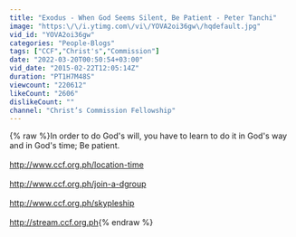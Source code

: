 ```yaml
---
title: "Exodus - When God Seems Silent, Be Patient - Peter Tanchi"
image: "https:\/\/i.ytimg.com\/vi\/YOVA2oi36gw\/hqdefault.jpg"
vid_id: "YOVA2oi36gw"
categories: "People-Blogs"
tags: ["CCF","Christ's","Commission"]
date: "2022-03-20T00:50:54+03:00"
vid_date: "2015-02-22T12:05:14Z"
duration: "PT1H7M48S"
viewcount: "220612"
likeCount: "2606"
dislikeCount: ""
channel: "Christ’s Commission Fellowship"
---
```

{% raw %}In order to do God's will, you have to learn to do it in God's way and in God's time; Be patient.<br /><br /><a rel="nofollow" target="blank" href="http://www.ccf.org.ph/location-time">http://www.ccf.org.ph/location-time</a><br /><br /><a rel="nofollow" target="blank" href="http://www.ccf.org.ph/join-a-dgroup">http://www.ccf.org.ph/join-a-dgroup</a><br /><br /><a rel="nofollow" target="blank" href="http://www.ccf.org.ph/skypleship">http://www.ccf.org.ph/skypleship</a><br /><br /><a rel="nofollow" target="blank" href="http://stream.ccf.org.ph">http://stream.ccf.org.ph</a>{% endraw %}

